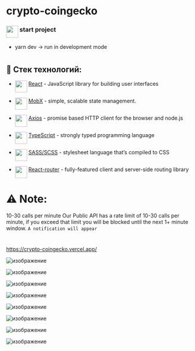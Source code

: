 # crypto-coingecko

### <img src="https://cdn.svgporn.com/logos/git-icon.svg" height="32" align="top"> start project
- yarn dev -> run in development mode

#
## 🧱 Стек технологий:

[react]: https://reactjs.org
[router]: https://reactrouter.com
[axios]: https://axios-http.com
[mobx]: https://mobx.js.org
[ts]: https://www.typescriptlang.org
[sass]: https://sass-lang.com

- <img src="https://cdn.svgporn.com/logos/react.svg" height="32" align="top"> [React][react] - JavaScript library for building user interfaces

- <img src="https://cdn.svgporn.com/logos/mobx.svg" height="32" align="top"> [MobX][mobx] - simple, scalable state management.


- <img src="https://axios-http.com/assets/favicon.ico" height="32" align="top"> [Axios][axios] - promise based HTTP client for the browser and node.js

- <img src="https://www.typescriptlang.org/favicon-32x32.png" height="32" align="top"> [TypeScript][ts] - strongly typed programming language

- <img src="https://cdn.svgporn.com/logos/sass.svg" height="32" align="top"> [SASS/SCSS][sass] - stylesheet language that’s compiled to CSS

- <img src="https://cdn.svgporn.com/logos/react-router.svg" height="32" align="top"> [React-router][router] - fully-featured client and server-side routing library
#

# :warning: Note:
10-30 calls per minute
Our Public API has a rate limit of 10-30 calls per minute, if you exceed that limit you will be blocked until the next 1+ minute window.
```A notification will appear```

#
https://crypto-coingecko.vercel.app/

![изображение](https://user-images.githubusercontent.com/48704701/232376483-e1665503-6c93-435e-826d-a90e30b2a43e.png)

![изображение](https://user-images.githubusercontent.com/48704701/232376526-786445ad-a8b0-4353-bf68-4c520f0967c9.png)

![изображение](https://user-images.githubusercontent.com/48704701/232376617-39f0b8e0-9966-492a-a5cc-af814102f82f.png)

![изображение](https://user-images.githubusercontent.com/48704701/232376650-d6e5b95b-0c8b-46e6-9a35-e337e523c094.png)

![изображение](https://user-images.githubusercontent.com/48704701/232376731-02b38ad9-36d3-43f8-b779-7b809a8b3a8e.png)

![изображение](https://user-images.githubusercontent.com/48704701/232376870-b0323d43-0bf9-4ae7-a584-c49b87cc4247.png)

![изображение](https://user-images.githubusercontent.com/48704701/232376978-fdae4ef1-39b5-4307-a935-8332bb46eb39.png)

![изображение](https://user-images.githubusercontent.com/48704701/232377789-e0e02a58-ba4f-48c6-9b03-cf10fd9162a7.png)

